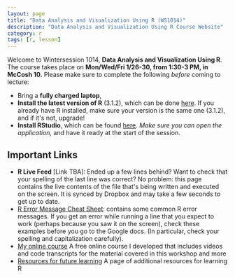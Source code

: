 ```yaml
---
layout: page
title: "Data Analysis and Visualization Using R (WS1014)"
description: "Data Analysis and Visualization Using R Course Website"
category: r
tags: [r, lesson]
---
```


Welcome to Wintersession 1014, **Data Analysis and Visualization Using R**. The course takes place on **Mon/Wed/Fri 1/26-30, from 1:30-3 PM, in McCosh 10.** Please make sure to complete the following *before* coming to lecture:

* Bring a **fully charged laptop**,
* **Install the latest version of R** (3.1.2), which can be done [here](http://lib.stat.cmu.edu/R/CRAN/). If you already have R installed, make sure your version is the same one (3.1.2), and if it's not, upgrade!
* **Install RStudio**, which can be found [here](http://www.rstudio.com/). *Make sure you can open the application,* and have it ready at the start of the session.

Important Links
---------------

* **R Live Feed** [Link TBA]: Ended up a few lines behind? Want to check that your spelling of the last line was correct? No problem: this page contains the live contents of the file that's being written and executed on the screen. It is synced by Dropbox and may take a few seconds to get up to date.
* [R Error Message Cheat Sheet](errors/): contains some common R error messages. If you get an error while running a line that you expect to work (perhaps because you saw it on the screen), check these examples before you go to the Google docs. (In particular, check your spelling and capitalization carefully).
* [My online course](/RData/) A free online course I developed that includes videos and code transcripts for the material covered in this workshop and more
* [Resources for future learning](/RData/resources/) A page of additional resources for learning R
